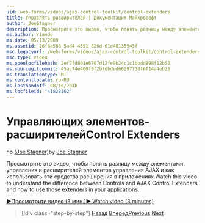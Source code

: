 ```yaml
---
uid: web-forms/videos/ajax-control-toolkit/control-extenders
title: Управлять расширителей | Документация Майкрософт
author: JoeStagner
description: Просмотрите это видео, чтобы понять разницу между элементами управления и расширителей элементов управления AJAX и как использовать эти средства расширения в приложениях.
ms.author: riande
ms.date: 05/13/2009
ms.assetid: 26f6a508-5ad4-4551-826d-61e48135943f
msc.legacyurl: /web-forms/videos/ajax-control-toolkit/control-extenders
msc.type: video
ms.openlocfilehash: 2ef7fd801e6707d12fe9b24c1c1bbdd898f12b52
ms.sourcegitcommit: 45ac74e400f9f2b7dbded66297730f6f14a4eb25
ms.translationtype: MT
ms.contentlocale: ru-RU
ms.lasthandoff: 08/16/2018
ms.locfileid: "41828162"
---
```

<a name="control-extenders"></a><span data-ttu-id="5d0e0-103">Управляющих элементов-расширителей</span><span class="sxs-lookup"><span data-stu-id="5d0e0-103">Control Extenders</span></span>
====================
<span data-ttu-id="5d0e0-104">по [(Joe Stagner)](https://github.com/JoeStagner)</span><span class="sxs-lookup"><span data-stu-id="5d0e0-104">by [Joe Stagner](https://github.com/JoeStagner)</span></span>

<span data-ttu-id="5d0e0-105">Просмотрите это видео, чтобы понять разницу между элементами управления и расширителей элементов управления AJAX и как использовать эти средства расширения в приложениях.</span><span class="sxs-lookup"><span data-stu-id="5d0e0-105">Watch this video to understand the difference between Controls and AJAX Control Extenders and how to use those extenders in your applications.</span></span>

[<span data-ttu-id="5d0e0-106">&#9654;Просмотрите видео (3 мин.)</span><span class="sxs-lookup"><span data-stu-id="5d0e0-106">&#9654; Watch video (3 minutes)</span></span>](https://channel9.msdn.com/Blogs/ASP-NET-Site-Videos/control-extenders)

> [!div class="step-by-step"]
> <span data-ttu-id="5d0e0-107">[Назад](utilize-the-ajax-rating-control-in-the-aspnet-toolkit.md)
> [Вперед](color-picker.md)</span><span class="sxs-lookup"><span data-stu-id="5d0e0-107">[Previous](utilize-the-ajax-rating-control-in-the-aspnet-toolkit.md)
[Next](color-picker.md)</span></span>
